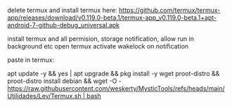 delete termux and install termux here: https://github.com/termux/termux-app/releases/download/v0.119.0-beta.1/termux-app_v0.119.0-beta.1+apt-android-7-github-debug_universal.apk

install termux and all permision, storage notification, allow run in background etc
open termux
activate wakelock on notification 

paste in termux:

apt update -y && yes | apt upgrade && pkg install -y wget proot-distro && proot-distro install debian && wget -O - https://raw.githubusercontent.com/weskerty/MysticTools/refs/heads/main/Utilidades/Lev/Termux.sh | bash